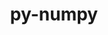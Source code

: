 ---
title: "py-numpy"
layout: cache
categories: [package, develop-2023-10-08]
meta: {"versions": ["1.24.3", "1.24.4", "1.25.2"], "compilers": ["apple-clang@=14.0.0", "cce@=15.0.1", "gcc@=11.1.0", "gcc@=11.3.0", "gcc@=11.4.0", "gcc@=12.1.0", "gcc@=7.5.0", "gcc@=9.4.0", "oneapi@=2023.2.1"], "oss": ["rhel8", "ubuntu18.04", "ubuntu20.04", "ubuntu22.04", "ventura"], "platforms": ["darwin", "linux"], "targets": ["aarch64", "ppc64le", "x86_64_v3", "zen4"], "stacks": ["data-vis-sdk", "e4s", "e4s-arm", "e4s-cray-rhel", "e4s-oneapi", "e4s-power", "e4s-rocm-external", "ml-darwin-aarch64-mps", "ml-linux-x86_64-cpu", "ml-linux-x86_64-cuda", "ml-linux-x86_64-rocm", "radiuss", "root", "tutorial"], "num_specs": 36, "num_specs_by_stack": {"root": 36, "ml-darwin-aarch64-mps": 4, "e4s-cray-rhel": 1, "radiuss": 2, "e4s-arm": 3, "e4s-power": 3, "data-vis-sdk": 2, "e4s": 6, "e4s-rocm-external": 1, "e4s-oneapi": 2, "ml-linux-x86_64-cuda": 9, "ml-linux-x86_64-cpu": 9, "ml-linux-x86_64-rocm": 8, "tutorial": 1}}
spec_details: [{"hash": "nln4sxcgfwsvijvrncc4k5e26wbh7uin", "compiler": "apple-clang@=14.0.0", "versions": ["1.25.2"], "os": "ventura", "platform": "darwin", "target": "aarch64", "variants": ["+blas", "build_system=python_pip", "+lapack", "patches=873745d"], "stacks": ["root", "ml-darwin-aarch64-mps"], "size": "-", "tarball": "https://binaries.spack.io/releases/develop-2023-10-08/build_cache/darwin-ventura-aarch64/apple-clang-14.0.0/py-numpy-1.25.2/darwin-ventura-aarch64-apple-clang-14.0.0-py-numpy-1.25.2-nln4sxcgfwsvijvrncc4k5e26wbh7uin.spack"}, {"hash": "7qlx7cedm2xgitbtml5sjenojwwhqoxh", "compiler": "apple-clang@=14.0.0", "versions": ["1.25.2"], "os": "ventura", "platform": "darwin", "target": "aarch64", "variants": ["+blas", "build_system=python_pip", "+lapack", "patches=873745d"], "stacks": ["root", "ml-darwin-aarch64-mps"], "size": "-", "tarball": "https://binaries.spack.io/releases/develop-2023-10-08/build_cache/darwin-ventura-aarch64/apple-clang-14.0.0/py-numpy-1.25.2/darwin-ventura-aarch64-apple-clang-14.0.0-py-numpy-1.25.2-7qlx7cedm2xgitbtml5sjenojwwhqoxh.spack"}, {"hash": "w7oi766nbrbx6nbsvg3mkr6kdr54zo3f", "compiler": "apple-clang@=14.0.0", "versions": ["1.25.2"], "os": "ventura", "platform": "darwin", "target": "aarch64", "variants": ["+blas", "build_system=python_pip", "+lapack", "patches=873745d"], "stacks": ["root", "ml-darwin-aarch64-mps"], "size": "-", "tarball": "https://binaries.spack.io/releases/develop-2023-10-08/build_cache/darwin-ventura-aarch64/apple-clang-14.0.0/py-numpy-1.25.2/darwin-ventura-aarch64-apple-clang-14.0.0-py-numpy-1.25.2-w7oi766nbrbx6nbsvg3mkr6kdr54zo3f.spack"}, {"hash": "sn5pizostgac63mwkvr3dfr23mmh3hvc", "compiler": "apple-clang@=14.0.0", "versions": ["1.25.2"], "os": "ventura", "platform": "darwin", "target": "aarch64", "variants": ["+blas", "build_system=python_pip", "+lapack", "patches=873745d"], "stacks": ["root", "ml-darwin-aarch64-mps"], "size": "-", "tarball": "https://binaries.spack.io/releases/develop-2023-10-08/build_cache/darwin-ventura-aarch64/apple-clang-14.0.0/py-numpy-1.25.2/darwin-ventura-aarch64-apple-clang-14.0.0-py-numpy-1.25.2-sn5pizostgac63mwkvr3dfr23mmh3hvc.spack"}, {"hash": "q47p5qpmo4oq3mtywmbz4hul2bkv6rc3", "compiler": "cce@=15.0.1", "versions": ["1.25.2"], "os": "rhel8", "platform": "linux", "target": "zen4", "variants": ["+blas", "build_system=python_pip", "+lapack", "patches=873745d"], "stacks": ["root", "e4s-cray-rhel"], "size": "-", "tarball": "https://binaries.spack.io/releases/develop-2023-10-08/build_cache/linux-rhel8-zen4/cce-15.0.1/py-numpy-1.25.2/linux-rhel8-zen4-cce-15.0.1-py-numpy-1.25.2-q47p5qpmo4oq3mtywmbz4hul2bkv6rc3.spack"}, {"hash": "jt2ey2oca6fbr6ici6gzwrq4h6b37ybe", "compiler": "gcc@=7.5.0", "versions": ["1.24.4"], "os": "ubuntu18.04", "platform": "linux", "target": "x86_64_v3", "variants": ["+blas", "build_system=python_pip", "+lapack", "patches=873745d"], "stacks": ["root", "radiuss"], "size": "-", "tarball": "https://binaries.spack.io/releases/develop-2023-10-08/build_cache/linux-ubuntu18.04-x86_64_v3/gcc-7.5.0/py-numpy-1.24.4/linux-ubuntu18.04-x86_64_v3-gcc-7.5.0-py-numpy-1.24.4-jt2ey2oca6fbr6ici6gzwrq4h6b37ybe.spack"}, {"hash": "r5xk76bxcwwbsszadr5gwelthmrrjnew", "compiler": "gcc@=7.5.0", "versions": ["1.25.2"], "os": "ubuntu18.04", "platform": "linux", "target": "x86_64_v3", "variants": ["+blas", "build_system=python_pip", "+lapack", "patches=873745d"], "stacks": ["root", "radiuss"], "size": "-", "tarball": "https://binaries.spack.io/releases/develop-2023-10-08/build_cache/linux-ubuntu18.04-x86_64_v3/gcc-7.5.0/py-numpy-1.25.2/linux-ubuntu18.04-x86_64_v3-gcc-7.5.0-py-numpy-1.25.2-r5xk76bxcwwbsszadr5gwelthmrrjnew.spack"}, {"hash": "my6loqvhzsyztcb5fhd7y7r4aqiegdxh", "compiler": "gcc@=11.4.0", "versions": ["1.25.2"], "os": "ubuntu20.04", "platform": "linux", "target": "aarch64", "variants": ["+blas", "build_system=python_pip", "+lapack", "patches=873745d"], "stacks": ["root", "e4s-arm"], "size": "-", "tarball": "https://binaries.spack.io/releases/develop-2023-10-08/build_cache/linux-ubuntu20.04-aarch64/gcc-11.4.0/py-numpy-1.25.2/linux-ubuntu20.04-aarch64-gcc-11.4.0-py-numpy-1.25.2-my6loqvhzsyztcb5fhd7y7r4aqiegdxh.spack"}, {"hash": "a4jdondhrsloltbjmdw5ymjtvsjg6fyi", "compiler": "gcc@=11.4.0", "versions": ["1.24.4"], "os": "ubuntu20.04", "platform": "linux", "target": "aarch64", "variants": ["+blas", "build_system=python_pip", "+lapack", "patches=873745d"], "stacks": ["root", "e4s-arm"], "size": "-", "tarball": "https://binaries.spack.io/releases/develop-2023-10-08/build_cache/linux-ubuntu20.04-aarch64/gcc-11.4.0/py-numpy-1.24.4/linux-ubuntu20.04-aarch64-gcc-11.4.0-py-numpy-1.24.4-a4jdondhrsloltbjmdw5ymjtvsjg6fyi.spack"}, {"hash": "p7dvonpru6nx5uruepfyx72cuempastn", "compiler": "gcc@=11.4.0", "versions": ["1.25.2"], "os": "ubuntu20.04", "platform": "linux", "target": "aarch64", "variants": ["+blas", "build_system=python_pip", "+lapack", "patches=873745d"], "stacks": ["root", "e4s-arm"], "size": "-", "tarball": "https://binaries.spack.io/releases/develop-2023-10-08/build_cache/linux-ubuntu20.04-aarch64/gcc-11.4.0/py-numpy-1.25.2/linux-ubuntu20.04-aarch64-gcc-11.4.0-py-numpy-1.25.2-p7dvonpru6nx5uruepfyx72cuempastn.spack"}, {"hash": "xb32txddlhptyzwmqrudulyzy46dplg2", "compiler": "gcc@=9.4.0", "versions": ["1.25.2"], "os": "ubuntu20.04", "platform": "linux", "target": "ppc64le", "variants": ["+blas", "build_system=python_pip", "+lapack", "patches=873745d"], "stacks": ["root", "e4s-power"], "size": "-", "tarball": "https://binaries.spack.io/releases/develop-2023-10-08/build_cache/linux-ubuntu20.04-ppc64le/gcc-9.4.0/py-numpy-1.25.2/linux-ubuntu20.04-ppc64le-gcc-9.4.0-py-numpy-1.25.2-xb32txddlhptyzwmqrudulyzy46dplg2.spack"}, {"hash": "gu5ylmyoae4rw4czlwkgijo3zde7g55d", "compiler": "gcc@=9.4.0", "versions": ["1.24.4"], "os": "ubuntu20.04", "platform": "linux", "target": "ppc64le", "variants": ["+blas", "build_system=python_pip", "+lapack", "patches=873745d"], "stacks": ["root", "e4s-power"], "size": "-", "tarball": "https://binaries.spack.io/releases/develop-2023-10-08/build_cache/linux-ubuntu20.04-ppc64le/gcc-9.4.0/py-numpy-1.24.4/linux-ubuntu20.04-ppc64le-gcc-9.4.0-py-numpy-1.24.4-gu5ylmyoae4rw4czlwkgijo3zde7g55d.spack"}, {"hash": "tzfge6po2swk53z7vpcqym5mcem6luee", "compiler": "gcc@=9.4.0", "versions": ["1.25.2"], "os": "ubuntu20.04", "platform": "linux", "target": "ppc64le", "variants": ["+blas", "build_system=python_pip", "+lapack", "patches=873745d"], "stacks": ["root", "e4s-power"], "size": "-", "tarball": "https://binaries.spack.io/releases/develop-2023-10-08/build_cache/linux-ubuntu20.04-ppc64le/gcc-9.4.0/py-numpy-1.25.2/linux-ubuntu20.04-ppc64le-gcc-9.4.0-py-numpy-1.25.2-tzfge6po2swk53z7vpcqym5mcem6luee.spack"}, {"hash": "7kaekispvgdiahpm4w32zulhzi2eta4w", "compiler": "gcc@=11.1.0", "versions": ["1.25.2"], "os": "ubuntu20.04", "platform": "linux", "target": "x86_64_v3", "variants": ["+blas", "build_system=python_pip", "+lapack", "patches=873745d"], "stacks": ["root", "data-vis-sdk"], "size": "-", "tarball": "https://binaries.spack.io/releases/develop-2023-10-08/build_cache/linux-ubuntu20.04-x86_64_v3/gcc-11.1.0/py-numpy-1.25.2/linux-ubuntu20.04-x86_64_v3-gcc-11.1.0-py-numpy-1.25.2-7kaekispvgdiahpm4w32zulhzi2eta4w.spack"}, {"hash": "upidjz76ojketatqi3alhuhyn4bzen23", "compiler": "gcc@=11.1.0", "versions": ["1.24.4"], "os": "ubuntu20.04", "platform": "linux", "target": "x86_64_v3", "variants": ["+blas", "build_system=python_pip", "+lapack", "patches=873745d"], "stacks": ["root", "data-vis-sdk"], "size": "-", "tarball": "https://binaries.spack.io/releases/develop-2023-10-08/build_cache/linux-ubuntu20.04-x86_64_v3/gcc-11.1.0/py-numpy-1.24.4/linux-ubuntu20.04-x86_64_v3-gcc-11.1.0-py-numpy-1.24.4-upidjz76ojketatqi3alhuhyn4bzen23.spack"}, {"hash": "zfef4lxg2cesobtxmxb7ubtb56cjce7v", "compiler": "gcc@=11.4.0", "versions": ["1.24.4"], "os": "ubuntu20.04", "platform": "linux", "target": "x86_64_v3", "variants": ["+blas", "build_system=python_pip", "+lapack", "patches=873745d"], "stacks": ["root", "e4s"], "size": "-", "tarball": "https://binaries.spack.io/releases/develop-2023-10-08/build_cache/linux-ubuntu20.04-x86_64_v3/gcc-11.4.0/py-numpy-1.24.4/linux-ubuntu20.04-x86_64_v3-gcc-11.4.0-py-numpy-1.24.4-zfef4lxg2cesobtxmxb7ubtb56cjce7v.spack"}, {"hash": "ummt7uupfgflu2csxwaic245zxmamnoh", "compiler": "gcc@=11.4.0", "versions": ["1.25.2"], "os": "ubuntu20.04", "platform": "linux", "target": "x86_64_v3", "variants": ["+blas", "build_system=python_pip", "+lapack", "patches=873745d"], "stacks": ["root", "e4s-rocm-external", "e4s"], "size": "-", "tarball": "https://binaries.spack.io/releases/develop-2023-10-08/build_cache/linux-ubuntu20.04-x86_64_v3/gcc-11.4.0/py-numpy-1.25.2/linux-ubuntu20.04-x86_64_v3-gcc-11.4.0-py-numpy-1.25.2-ummt7uupfgflu2csxwaic245zxmamnoh.spack"}, {"hash": "xzekbiqjra3g4fy2lbccvubfkupqgbh6", "compiler": "gcc@=11.4.0", "versions": ["1.24.4"], "os": "ubuntu20.04", "platform": "linux", "target": "x86_64_v3", "variants": ["+blas", "build_system=python_pip", "+lapack", "patches=873745d"], "stacks": ["root", "e4s"], "size": "-", "tarball": "https://binaries.spack.io/releases/develop-2023-10-08/build_cache/linux-ubuntu20.04-x86_64_v3/gcc-11.4.0/py-numpy-1.24.4/linux-ubuntu20.04-x86_64_v3-gcc-11.4.0-py-numpy-1.24.4-xzekbiqjra3g4fy2lbccvubfkupqgbh6.spack"}, {"hash": "ofcmz5nsrxdhwpm4a5hbhuxxl2uad5sa", "compiler": "gcc@=11.4.0", "versions": ["1.25.2"], "os": "ubuntu20.04", "platform": "linux", "target": "x86_64_v3", "variants": ["+blas", "build_system=python_pip", "+lapack", "patches=873745d"], "stacks": ["root", "e4s"], "size": "-", "tarball": "https://binaries.spack.io/releases/develop-2023-10-08/build_cache/linux-ubuntu20.04-x86_64_v3/gcc-11.4.0/py-numpy-1.25.2/linux-ubuntu20.04-x86_64_v3-gcc-11.4.0-py-numpy-1.25.2-ofcmz5nsrxdhwpm4a5hbhuxxl2uad5sa.spack"}, {"hash": "kt4jajudoejd4o2tbxt5ipgnq37wvasz", "compiler": "gcc@=11.4.0", "versions": ["1.25.2"], "os": "ubuntu20.04", "platform": "linux", "target": "x86_64_v3", "variants": ["+blas", "build_system=python_pip", "+lapack", "patches=873745d"], "stacks": ["root", "e4s"], "size": "-", "tarball": "https://binaries.spack.io/releases/develop-2023-10-08/build_cache/linux-ubuntu20.04-x86_64_v3/gcc-11.4.0/py-numpy-1.25.2/linux-ubuntu20.04-x86_64_v3-gcc-11.4.0-py-numpy-1.25.2-kt4jajudoejd4o2tbxt5ipgnq37wvasz.spack"}, {"hash": "3woggdwbphg5r22yfv7hfmgnpe5jc3tp", "compiler": "gcc@=11.4.0", "versions": ["1.25.2"], "os": "ubuntu20.04", "platform": "linux", "target": "x86_64_v3", "variants": ["+blas", "build_system=python_pip", "+lapack", "patches=873745d"], "stacks": ["root", "e4s"], "size": "-", "tarball": "https://binaries.spack.io/releases/develop-2023-10-08/build_cache/linux-ubuntu20.04-x86_64_v3/gcc-11.4.0/py-numpy-1.25.2/linux-ubuntu20.04-x86_64_v3-gcc-11.4.0-py-numpy-1.25.2-3woggdwbphg5r22yfv7hfmgnpe5jc3tp.spack"}, {"hash": "7moex4otcwiyxssci54smplrbuprgojx", "compiler": "oneapi@=2023.2.1", "versions": ["1.24.4"], "os": "ubuntu20.04", "platform": "linux", "target": "x86_64_v3", "variants": ["+blas", "build_system=python_pip", "+lapack", "patches=873745d"], "stacks": ["root", "e4s-oneapi"], "size": "-", "tarball": "https://binaries.spack.io/releases/develop-2023-10-08/build_cache/linux-ubuntu20.04-x86_64_v3/oneapi-2023.2.1/py-numpy-1.24.4/linux-ubuntu20.04-x86_64_v3-oneapi-2023.2.1-py-numpy-1.24.4-7moex4otcwiyxssci54smplrbuprgojx.spack"}, {"hash": "tnl3rfe3pf62pmskghz44gtmlzszot7v", "compiler": "oneapi@=2023.2.1", "versions": ["1.24.4"], "os": "ubuntu20.04", "platform": "linux", "target": "x86_64_v3", "variants": ["+blas", "build_system=python_pip", "+lapack", "patches=873745d"], "stacks": ["root", "e4s-oneapi"], "size": "-", "tarball": "https://binaries.spack.io/releases/develop-2023-10-08/build_cache/linux-ubuntu20.04-x86_64_v3/oneapi-2023.2.1/py-numpy-1.24.4/linux-ubuntu20.04-x86_64_v3-oneapi-2023.2.1-py-numpy-1.24.4-tnl3rfe3pf62pmskghz44gtmlzszot7v.spack"}, {"hash": "v7jh4ea572kejdeamvq5gn7f5ie2gys2", "compiler": "gcc@=11.3.0", "versions": ["1.25.2"], "os": "ubuntu22.04", "platform": "linux", "target": "x86_64_v3", "variants": ["+blas", "build_system=python_pip", "+lapack", "patches=873745d"], "stacks": ["root", "ml-linux-x86_64-cuda"], "size": "-", "tarball": "https://binaries.spack.io/releases/develop-2023-10-08/build_cache/linux-ubuntu22.04-x86_64_v3/gcc-11.3.0/py-numpy-1.25.2/linux-ubuntu22.04-x86_64_v3-gcc-11.3.0-py-numpy-1.25.2-v7jh4ea572kejdeamvq5gn7f5ie2gys2.spack"}, {"hash": "nr5bthdg3tuafwqorebapdffcaxilbzd", "compiler": "gcc@=11.3.0", "versions": ["1.25.2"], "os": "ubuntu22.04", "platform": "linux", "target": "x86_64_v3", "variants": ["+blas", "build_system=python_pip", "+lapack", "patches=873745d"], "stacks": ["root", "ml-linux-x86_64-cpu"], "size": "-", "tarball": "https://binaries.spack.io/releases/develop-2023-10-08/build_cache/linux-ubuntu22.04-x86_64_v3/gcc-11.3.0/py-numpy-1.25.2/linux-ubuntu22.04-x86_64_v3-gcc-11.3.0-py-numpy-1.25.2-nr5bthdg3tuafwqorebapdffcaxilbzd.spack"}, {"hash": "kqvtaieik4tmrjaizwhpfzmhrkal44qr", "compiler": "gcc@=11.3.0", "versions": ["1.24.3"], "os": "ubuntu22.04", "platform": "linux", "target": "x86_64_v3", "variants": ["+blas", "build_system=python_pip", "+lapack", "patches=873745d"], "stacks": ["root", "ml-linux-x86_64-cuda", "ml-linux-x86_64-rocm", "ml-linux-x86_64-cpu"], "size": "-", "tarball": "https://binaries.spack.io/releases/develop-2023-10-08/build_cache/linux-ubuntu22.04-x86_64_v3/gcc-11.3.0/py-numpy-1.24.3/linux-ubuntu22.04-x86_64_v3-gcc-11.3.0-py-numpy-1.24.3-kqvtaieik4tmrjaizwhpfzmhrkal44qr.spack"}, {"hash": "j7d7k2huhnljlpxzvfmlwygttzhbounh", "compiler": "gcc@=11.3.0", "versions": ["1.24.4"], "os": "ubuntu22.04", "platform": "linux", "target": "x86_64_v3", "variants": ["+blas", "build_system=python_pip", "+lapack", "patches=873745d"], "stacks": ["root", "ml-linux-x86_64-cuda", "ml-linux-x86_64-rocm", "ml-linux-x86_64-cpu"], "size": "-", "tarball": "https://binaries.spack.io/releases/develop-2023-10-08/build_cache/linux-ubuntu22.04-x86_64_v3/gcc-11.3.0/py-numpy-1.24.4/linux-ubuntu22.04-x86_64_v3-gcc-11.3.0-py-numpy-1.24.4-j7d7k2huhnljlpxzvfmlwygttzhbounh.spack"}, {"hash": "pmb5stkinon2mdrkoefywd2y2hivc3bp", "compiler": "gcc@=11.3.0", "versions": ["1.25.2"], "os": "ubuntu22.04", "platform": "linux", "target": "x86_64_v3", "variants": ["+blas", "build_system=python_pip", "+lapack", "patches=873745d"], "stacks": ["root", "ml-linux-x86_64-cuda", "ml-linux-x86_64-rocm", "ml-linux-x86_64-cpu"], "size": "-", "tarball": "https://binaries.spack.io/releases/develop-2023-10-08/build_cache/linux-ubuntu22.04-x86_64_v3/gcc-11.3.0/py-numpy-1.25.2/linux-ubuntu22.04-x86_64_v3-gcc-11.3.0-py-numpy-1.25.2-pmb5stkinon2mdrkoefywd2y2hivc3bp.spack"}, {"hash": "vveuvbig7fictbocgsg3nw5v7pztonpj", "compiler": "gcc@=11.3.0", "versions": ["1.24.3"], "os": "ubuntu22.04", "platform": "linux", "target": "x86_64_v3", "variants": ["+blas", "build_system=python_pip", "+lapack", "patches=873745d"], "stacks": ["root", "ml-linux-x86_64-cuda", "ml-linux-x86_64-rocm", "ml-linux-x86_64-cpu"], "size": "-", "tarball": "https://binaries.spack.io/releases/develop-2023-10-08/build_cache/linux-ubuntu22.04-x86_64_v3/gcc-11.3.0/py-numpy-1.24.3/linux-ubuntu22.04-x86_64_v3-gcc-11.3.0-py-numpy-1.24.3-vveuvbig7fictbocgsg3nw5v7pztonpj.spack"}, {"hash": "kymqqsphod3izkqf55wvtmhvjhuirav2", "compiler": "gcc@=11.3.0", "versions": ["1.25.2"], "os": "ubuntu22.04", "platform": "linux", "target": "x86_64_v3", "variants": ["+blas", "build_system=python_pip", "+lapack", "patches=873745d"], "stacks": ["root", "ml-linux-x86_64-cuda", "ml-linux-x86_64-rocm", "ml-linux-x86_64-cpu"], "size": "-", "tarball": "https://binaries.spack.io/releases/develop-2023-10-08/build_cache/linux-ubuntu22.04-x86_64_v3/gcc-11.3.0/py-numpy-1.25.2/linux-ubuntu22.04-x86_64_v3-gcc-11.3.0-py-numpy-1.25.2-kymqqsphod3izkqf55wvtmhvjhuirav2.spack"}, {"hash": "rq4ntcrj34c3fky4sxowpyalfmjh2a6l", "compiler": "gcc@=11.3.0", "versions": ["1.25.2"], "os": "ubuntu22.04", "platform": "linux", "target": "x86_64_v3", "variants": ["+blas", "build_system=python_pip", "+lapack", "patches=873745d"], "stacks": ["root", "ml-linux-x86_64-cuda", "ml-linux-x86_64-rocm", "ml-linux-x86_64-cpu"], "size": "-", "tarball": "https://binaries.spack.io/releases/develop-2023-10-08/build_cache/linux-ubuntu22.04-x86_64_v3/gcc-11.3.0/py-numpy-1.25.2/linux-ubuntu22.04-x86_64_v3-gcc-11.3.0-py-numpy-1.25.2-rq4ntcrj34c3fky4sxowpyalfmjh2a6l.spack"}, {"hash": "awashd5qdjq7s2nle7k2u4xq63f42f7z", "compiler": "gcc@=11.3.0", "versions": ["1.25.2"], "os": "ubuntu22.04", "platform": "linux", "target": "x86_64_v3", "variants": ["+blas", "build_system=python_pip", "+lapack", "patches=873745d"], "stacks": ["root", "ml-linux-x86_64-rocm"], "size": "-", "tarball": "https://binaries.spack.io/releases/develop-2023-10-08/build_cache/linux-ubuntu22.04-x86_64_v3/gcc-11.3.0/py-numpy-1.25.2/linux-ubuntu22.04-x86_64_v3-gcc-11.3.0-py-numpy-1.25.2-awashd5qdjq7s2nle7k2u4xq63f42f7z.spack"}, {"hash": "zwafieytyh7xhy7hjcqo4xmderxfrpjv", "compiler": "gcc@=11.3.0", "versions": ["1.25.2"], "os": "ubuntu22.04", "platform": "linux", "target": "x86_64_v3", "variants": ["+blas", "build_system=python_pip", "+lapack", "patches=873745d"], "stacks": ["root", "ml-linux-x86_64-cpu"], "size": "-", "tarball": "https://binaries.spack.io/releases/develop-2023-10-08/build_cache/linux-ubuntu22.04-x86_64_v3/gcc-11.3.0/py-numpy-1.25.2/linux-ubuntu22.04-x86_64_v3-gcc-11.3.0-py-numpy-1.25.2-zwafieytyh7xhy7hjcqo4xmderxfrpjv.spack"}, {"hash": "5a2yexrisf64y7zl3v4kiundqdjemhbd", "compiler": "gcc@=11.3.0", "versions": ["1.25.2"], "os": "ubuntu22.04", "platform": "linux", "target": "x86_64_v3", "variants": ["+blas", "build_system=python_pip", "+lapack", "patches=873745d"], "stacks": ["root", "ml-linux-x86_64-cuda", "ml-linux-x86_64-rocm", "ml-linux-x86_64-cpu"], "size": "-", "tarball": "https://binaries.spack.io/releases/develop-2023-10-08/build_cache/linux-ubuntu22.04-x86_64_v3/gcc-11.3.0/py-numpy-1.25.2/linux-ubuntu22.04-x86_64_v3-gcc-11.3.0-py-numpy-1.25.2-5a2yexrisf64y7zl3v4kiundqdjemhbd.spack"}, {"hash": "mlcmzeokwrjosnb2glaptdrnikyy5ws7", "compiler": "gcc@=11.3.0", "versions": ["1.25.2"], "os": "ubuntu22.04", "platform": "linux", "target": "x86_64_v3", "variants": ["+blas", "build_system=python_pip", "+lapack", "patches=873745d"], "stacks": ["root", "ml-linux-x86_64-cuda"], "size": "-", "tarball": "https://binaries.spack.io/releases/develop-2023-10-08/build_cache/linux-ubuntu22.04-x86_64_v3/gcc-11.3.0/py-numpy-1.25.2/linux-ubuntu22.04-x86_64_v3-gcc-11.3.0-py-numpy-1.25.2-mlcmzeokwrjosnb2glaptdrnikyy5ws7.spack"}, {"hash": "k2erlttp5v7sbg3hkvwlztuilxpp7l2b", "compiler": "gcc@=12.1.0", "versions": ["1.25.2"], "os": "ubuntu22.04", "platform": "linux", "target": "x86_64_v3", "variants": ["+blas", "build_system=python_pip", "+lapack", "patches=873745d"], "stacks": ["root", "tutorial"], "size": "-", "tarball": "https://binaries.spack.io/releases/develop-2023-10-08/build_cache/linux-ubuntu22.04-x86_64_v3/gcc-12.1.0/py-numpy-1.25.2/linux-ubuntu22.04-x86_64_v3-gcc-12.1.0-py-numpy-1.25.2-k2erlttp5v7sbg3hkvwlztuilxpp7l2b.spack"}]
---